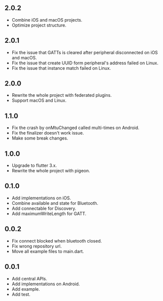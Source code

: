 ## 2.0.2

- Combine iOS and macOS projects.
- Optimize project structure.

## 2.0.1

- Fix the issue that GATTs is cleared after peripheral disconnected on iOS and macOS.
- Fix the issue that create UUID form peripheral's address failed on Linux.
- Fix the issue that instance match failed on Linux.

## 2.0.0

- Rewrite the whole project with federated plugins.
- Support macOS and Linux.

## 1.1.0

- Fix the crash by onMtuChanged called multi-times on Android.
- Fix the finalizer doesn't work issue.
- Make some break changes.

## 1.0.0

- Upgrade to flutter 3.x.
- Rewrite the whole project with pigeon.

## 0.1.0

- Add implementations on iOS.
- Combine available and state for Bluetooth.
- Add connectable for Discovery.
- Add maximumWriteLength for GATT.

## 0.0.2

- Fix connect blocked when bluetooth closed.
- Fix wrong repository url.
- Move all example files to main.dart.

## 0.0.1

- Add central APIs.
- Add implementations on Android.
- Add example.
- Add test.
